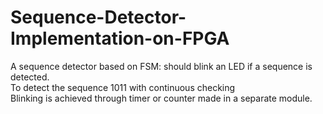 # Sequence-Detector-Implementation-on-FPGA
A sequence detector based on FSM: should blink an LED if a sequence is detected.
<br> To detect the sequence 1011 with continuous checking 
<br> Blinking is achieved through timer or counter made in a separate module.
